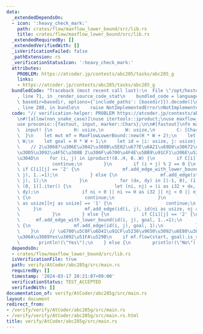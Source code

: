 ```yaml
---
data:
  _extendedDependsOn:
  - icon: ':heavy_check_mark:'
    path: crates/flow/maxflow_lower_bound/src/lib.rs
    title: crates/flow/maxflow_lower_bound/src/lib.rs
  _extendedRequiredBy: []
  _extendedVerifiedWith: []
  _isVerificationFailed: false
  _pathExtension: rs
  _verificationStatusIcon: ':heavy_check_mark:'
  attributes:
    PROBLEM: https://atcoder.jp/contests/abc285/tasks/abc285_g
    links:
    - https://atcoder.jp/contests/abc285/tasks/abc285_g
  bundledCode: "Traceback (most recent call last):\n  File \"/opt/hostedtoolcache/Python/3.10.15/x64/lib/python3.10/site-packages/onlinejudge_verify/documentation/build.py\"\
    , line 71, in _render_source_code_stat\n    bundled_code = language.bundle(stat.path,\
    \ basedir=basedir, options={'include_paths': [basedir]}).decode()\n  File \"/opt/hostedtoolcache/Python/3.10.15/x64/lib/python3.10/site-packages/onlinejudge_verify/languages/rust.py\"\
    , line 288, in bundle\n    raise NotImplementedError\nNotImplementedError\n"
  code: "// verification-helper: PROBLEM https://atcoder.jp/contests/abc285/tasks/abc285_g\n\
    \n#![allow(non_snake_case)]\nuse itertools::iproduct;\nuse maxflow_lower_bound::MaxFlowLowerBound;\n\
    use proconio::{fastout, input, marker::Chars};\n\n#[fastout]\nfn main() {\n  \
    \  input! {\n        H: usize,\n        W: usize,\n        C: [Chars; H],\n  \
    \  }\n    let mut mf = MaxFlowLowerBound::new(H * W + 2);\n    let start = H *\
    \ W;\n    let goal = H * W + 1;\n    let id = |i: usize, j: usize| i * W + j;\n\
    \    // 2\u3068?\u306E\u3042\u308B\u5E02\u677E\u6A21\u69D8\u30672\u90E8\u30B0\u30E9\
    \u30D5\u3092\u4F5C\u308B 2\u306F\u6700\u4F4E\u5BB9\u91CF1\u306E\u5236\u7D04\u4ED8\
    \u304D\n    for (i, j) in iproduct!(0..H, 0..W) {\n        if C[i][j] == '1' {\n\
    \            continue;\n        }\n        if (i + j) % 2 == 0 {\n           \
    \ if C[i][j] == '2' {\n                mf.add_edge_with_lower_bound(start, id(i,\
    \ j), 1..=1);\n            } else {\n                mf.add_edge(start, id(i,\
    \ j), 1);\n            }\n            for (dx, dy) in [(-1, 0), (1, 0), (0, -1),\
    \ (0, 1)].iter() {\n                let (ni, nj) = (i as i32 + dx, j as i32 +\
    \ dy);\n                if ni < 0 || ni >= H as i32 || nj < 0 || nj >= W as i32\
    \ {\n                    continue;\n                }\n                if C[ni\
    \ as usize][nj as usize] == '1' {\n                    continue;\n           \
    \     }\n                mf.add_edge(id(i, j), id(ni as usize, nj as usize), 1);\n\
    \            }\n        } else {\n            if C[i][j] == '2' {\n          \
    \      mf.add_edge_with_lower_bound(id(i, j), goal, 1..=1);\n            } else\
    \ {\n                mf.add_edge(id(i, j), goal, 1);\n            }\n        }\n\
    \    }\n    // \u6700\u5C0F\u6D41\u91CF\u5236\u9650\u3092\u6E80\u305F\u305B\u308B\
    \u306A\u3089Yes\u3092\u51FA\u529B\n    if mf.flow(start, goal).is_some() {\n \
    \       println!(\"Yes\");\n    } else {\n        println!(\"No\");\n    }\n}\n"
  dependsOn:
  - crates/flow/maxflow_lower_bound/src/lib.rs
  isVerificationFile: true
  path: verify/AtCoder/abc285g/src/main.rs
  requiredBy: []
  timestamp: '2024-03-17 20:21:07+09:00'
  verificationStatus: TEST_ACCEPTED
  verifiedWith: []
documentation_of: verify/AtCoder/abc285g/src/main.rs
layout: document
redirect_from:
- /verify/verify/AtCoder/abc285g/src/main.rs
- /verify/verify/AtCoder/abc285g/src/main.rs.html
title: verify/AtCoder/abc285g/src/main.rs
---
```

